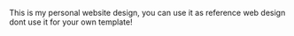 This is my personal website design, you can use it as reference web design dont use it for your own template!
